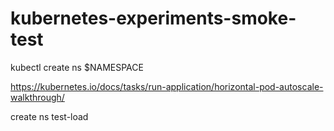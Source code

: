 # kubernetes-experiments-smoke-test


kubectl create ns $NAMESPACE

https://kubernetes.io/docs/tasks/run-application/horizontal-pod-autoscale-walkthrough/


create ns test-load